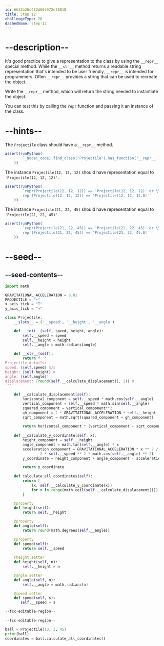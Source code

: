 ```yaml
---
id: 6633b26c4f2d603072ef0818
title: Step 12
challengeType: 20
dashedName: step-12
---
```


# --description--

It's good practice to give a representation to the class by using the `__repr__` special method. While the `__str__` method returns a readable string representation that's intended to be user friendly, `__repr__` is intended for programmers. Often `__repr__` provides a string that can be used to recreate the object.

Write the `__repr__` method, which will return the string needed to instantiate the object.

You can test this by calling the `repr` function and passing it an instance of the class.

# --hints--

The `Projectile` class should have a `__repr__` method.

```js
assert(runPython(
        `_Node(_code).find_class('Projectile').has_function('__repr__')`
    ))
```

The instance `Projectile(12, 12, 12)` should have representation equal to `'Projectile(12, 12, 12)'`.

```js
assert(runPython(
        `repr(Projectile(12, 12, 12)) == 'Projectile(12, 12, 12)' or \\
        repr(Projectile(12, 12, 12)) == 'Projectile(12, 12, 12.0)'`
    ))
```

The instance `Projectile(21, 22, 45)` should have representation equal to `'Projectile(21, 22, 45)'`.

```js
assert(runPython(
        `repr(Projectile(21, 22, 45)) == 'Projectile(21, 22, 45)' or \\
        repr(Projectile(21, 22, 45)) == 'Projectile(21, 22, 45.0)'`
    ))
```

# --seed--

## --seed-contents--

```py
import math

GRAVITATIONAL_ACCELERATION = 9.81
PROJECTILE = "∙"
x_axis_tick = "T"
y_axis_tick = "⊣"

class Projectile:
    __slots__ = ('__speed', '__height', '__angle')

    def __init__(self, speed, height, angle):
        self.__speed = speed
        self.__height = height
        self.__angle = math.radians(angle)
        
    def __str__(self):
        return f'''
Projectile details:
speed: {self.speed} m/s
height: {self.height} m
angle: {self.angle}°
displacement: {round(self.__calculate_displacement(), 1)} m
'''

    def __calculate_displacement(self):
        horizontal_component = self.__speed * math.cos(self.__angle)
        vertical_component = self.__speed * math.sin(self.__angle)
        squared_component = vertical_component**2
        gh_component = 2 * GRAVITATIONAL_ACCELERATION * self.__height
        sqrt_component = math.sqrt(squared_component + gh_component)
        
        return horizontal_component * (vertical_component + sqrt_component) / GRAVITATIONAL_ACCELERATION
        
    def __calculate_y_coordinate(self, x):
        height_component = self.__height
        angle_component = math.tan(self.__angle) * x
        acceleration_component = GRAVITATIONAL_ACCELERATION * x ** 2 / (
                2 * self.__speed ** 2 * math.cos(self.__angle) ** 2)
        y_coordinate = height_component + angle_component - acceleration_component

        return y_coordinate
    
    def calculate_all_coordinates(self):
        return [
            (x, self.__calculate_y_coordinate(x))
            for x in range(math.ceil(self.__calculate_displacement()))
        ]

    @property
    def height(self):
        return self.__height

    @property
    def angle(self):
        return round(math.degrees(self.__angle))

    @property
    def speed(self):
        return self.__speed
    
    @height.setter
    def height(self, n):
        self.__height = n

    @angle.setter
    def angle(self, n):
        self.__angle = math.radians(n)

    @speed.setter
    def speed(self, s):
       self.__speed = s

--fcc-editable-region--
    
--fcc-editable-region--

ball = Projectile(10, 3, 45)
print(ball)
coordinates = ball.calculate_all_coordinates()

   
```
